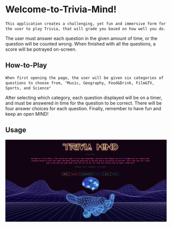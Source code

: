 # Welcome-to-Trivia-Mind!

    This application creates a challenging, yet fun and immersive form for the user to play Trivia, that will grade you based on how well you do.
The user must answer each question in the given amount of time, or the question will be counted wrong.
When finished with all the questions, a score will be potrayed on-screen.

## How-to-Play

    When first opening the page, the user will be given six categories of questions to choose from, "Music, Geography, Food&Drink, Film&TV, Sports, and Science"
After selecting which category, each question displayed will be on a timer, and must be answered in time for the question to be correct. There will be four answer choices for each question.
Finally, remember to have fun and keep an open MIND!


## Usage

![Wepage screenshot](/assets/triviaMindScreenshot.png)
